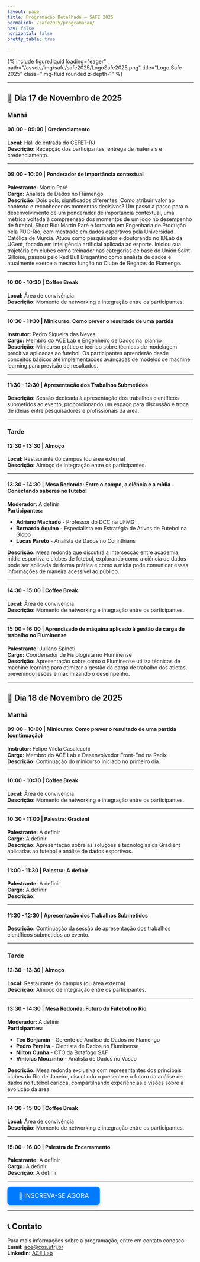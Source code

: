 ```yaml
---
layout: page
title: Programação Detalhada – SAFE 2025
permalink: /safe2025/programacao/
nav: false
horizontal: false
pretty_table: true

---
```


<div class="row">
    <div class="col-sm mt-3 mt-md-0">
        {% include figure.liquid loading="eager" path="/assets/img/safe/safe2025/LogoSafe2025.png" title="Logo Safe 2025" class="img-fluid rounded z-depth-1" %}
    </div>
</div>


---

## 📅 Dia 17 de Novembro de 2025

### Manhã

#### 08:00 - 09:00 | Credenciamento
**Local:** Hall de entrada do CEFET-RJ  
**Descrição:** Recepção dos participantes, entrega de materiais e credenciamento.

---

#### 09:00 - 10:00 | Ponderador de importância contextual
**Palestrante:** Martin Paré  
**Cargo:** Analista de Dados no Flamengo  
**Descrição:** Dois gols, significados diferentes. Como atribuir valor ao contexto e reconhecer os momentos decisivos? Um passo a passo para o desenvolvimento de um ponderador de importância contextual, uma métrica voltada à compreensão dos momentos de um jogo no desempenho de futebol.
Short Bio:
Martin Paré é formado em Engenharia de Produção pela PUC-Rio, com mestrado em dados esportivos pela Universidad Católica de Murcia. Atuou como pesquisador e doutorando no IDLab da UGent, focado em inteligência artificial aplicada ao esporte. Iniciou sua trajetória em clubes como treinador nas categorias de base do Union Saint-Gilloise, passou pelo Red Bull Bragantino como analista de dados e atualmente exerce a mesma função no Clube de Regatas do Flamengo.

---

#### 10:00 - 10:30 | Coffee Break
**Local:** Área de convivência  
**Descrição:** Momento de networking e integração entre os participantes.

---

#### 10:30 - 11:30 | Minicurso: Como prever o resultado de uma partida
**Instrutor:** Pedro Siqueira das Neves  
**Cargo:** Membro do ACE Lab e Engenheiro de Dados na Iplanrio  
**Descrição:** Minicurso prático e teórico sobre técnicas de modelagem preditiva aplicadas ao futebol. Os participantes aprenderão desde conceitos básicos até implementações avançadas de modelos de machine learning para previsão de resultados.

---

#### 11:30 - 12:30 | Apresentação dos Trabalhos Submetidos
**Descrição:** Sessão dedicada à apresentação dos trabalhos científicos submetidos ao evento, proporcionando um espaço para discussão e troca de ideias entre pesquisadores e profissionais da área.

---

### Tarde

#### 12:30 - 13:30 | Almoço
**Local:** Restaurante do campus (ou área externa)  
**Descrição:** Almoço de integração entre os participantes.

---

#### 13:30 - 14:30 | Mesa Redonda: Entre o campo, a ciência e a mídia - Conectando saberes no futebol
**Moderador:** A definir  
**Participantes:**
- **Adriano Machado** - Professor do DCC na UFMG
- **Bernardo Aquino** - Especialista em Estratégia de Ativos de Futebol na Globo
- **Lucas Pareto** - Analista de Dados no Corinthians

**Descrição:** Mesa redonda que discutirá a intersecção entre academia, mídia esportiva e clubes de futebol, explorando como a ciência de dados pode ser aplicada de forma prática e como a mídia pode comunicar essas informações de maneira acessível ao público.

---

#### 14:30 - 15:00 | Coffee Break
**Local:** Área de convivência  
**Descrição:** Momento de networking e integração entre os participantes.

---

#### 15:00 - 16:00 | Aprendizado de máquina aplicado à gestão de carga de trabalho no Fluminense
**Palestrante:** Juliano Spineti  
**Cargo:** Coordenador de Fisiologista no Fluminense  
**Descrição:** Apresentação sobre como o Fluminense utiliza técnicas de machine learning para otimizar a gestão da carga de trabalho dos atletas, prevenindo lesões e maximizando o desempenho.

---

## 📅 Dia 18 de Novembro de 2025

### Manhã

#### 09:00 - 10:00 | Minicurso: Como prever o resultado de uma partida (continuação)
**Instrutor:** Felipe Vilela Casalecchi  
**Cargo:** Membro do ACE Lab e Desenvolvedor Front-End na Radix  
**Descrição:** Continuação do minicurso iniciado no primeiro dia.

---

#### 10:00 - 10:30 | Coffee Break
**Local:** Área de convivência  
**Descrição:** Momento de networking e integração entre os participantes.

---

#### 10:30 - 11:00 | Palestra: Gradient
**Palestrante:** A definir  
**Cargo:** A definir  
**Descrição:** Apresentação sobre as soluções e tecnologias da Gradient aplicadas ao futebol e análise de dados esportivos.

---

#### 11:00 - 11:30 | Palestra: A definir 
**Palestrante:** A definir  
**Cargo:** A definir  
**Descrição:** 

---

#### 11:30 - 12:30 | Apresentação dos Trabalhos Submetidos
**Descrição:** Continuação da sessão de apresentação dos trabalhos científicos submetidos ao evento.

---

### Tarde

#### 12:30 - 13:30 | Almoço
**Local:** Restaurante do campus (ou área externa)  
**Descrição:** Almoço de integração entre os participantes.

---

#### 13:30 - 14:30 | Mesa Redonda: Futuro do Futebol no Rio
**Moderador:** A definir  
**Participantes:**
- **Téo Benjamin** - Gerente de Análise de Dados no Flamengo
- **Pedro Pereira** - Cientista de Dados no Fluminense
- **Nilton Cunha** - CTO da Botafogo SAF
- **Vinícius Mouzinho** - Analista de Dados no Vasco

**Descrição:** Mesa redonda exclusiva com representantes dos principais clubes do Rio de Janeiro, discutindo o presente e o futuro da análise de dados no futebol carioca, compartilhando experiências e visões sobre a evolução da área.


---

#### 14:30 - 15:00 | Coffee Break
**Local:** Área de convivência  
**Descrição:** Momento de networking e integração entre os participantes.

---

#### 15:00 - 16:00 | Palestra de Encerramento
**Palestrante:** A definir  
**Cargo:** A definir  
**Descrição:** A definir


---

<div class="text-center mt-4 mb-4">
  <a href="https://www.even3.com.br/safe2025/" class="btn btn-primary btn-lg" target="_blank" style="font-size: 1.2em; padding: 15px 30px; border-radius: 8px; text-decoration: none; display: inline-block; background-color: #007bff; color: white; border: none; box-shadow: 0 4px 8px rgba(0,0,0,0.2); transition: all 0.3s ease;">
    🎫 INSCREVA-SE AGORA
  </a>
</div>

---

## 📞 Contato

Para mais informações sobre a programação, entre em contato conosco:<br/>
**Email:** ace@cos.ufrj.br<br/>
**Linkedin:** [ACE Lab](https://br.linkedin.com/company/ac3lab)
